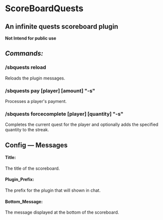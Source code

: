 # ScoreBoardQuests
## An infinite quests scoreboard plugin

**Not Intend for public use**

## *Commands:*

### /sbquests reload
Reloads the plugin messages.

### /sbquests pay [player] [amount] "-s"
Processes a player's payment.

### /sbquests forcecomplete [player] [quantity] "-s"
Completes the current quest for the player and optionally adds the specified quantity to the streak.

## Config — Messages

#### Title:
The title of the scoreboard.

#### Plugin_Prefix:
The prefix for the plugin that will shown in chat.

#### Bottom_Message:
The message displayed at the bottom of the scoreboard.